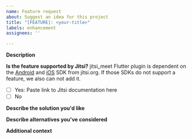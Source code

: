 ```yaml
---
name: Feature request
about: Suggest an idea for this project
title: "[FEATURE]: <your-title>"
labels: enhancement
assignees: ''

---
```


**Description**
<!-- A clear and concise description of what the feature is. Is your feature request related to a problem? Ex. I'm always frustrated when [...] -->

**Is the feature supported by Jitsi?**
jitsi_meet Flutter plugin is dependent on the [Android](https://jitsi.github.io/handbook/docs/dev-guide/dev-guide-android-sdk) and [iOS](https://jitsi.github.io/handbook/docs/dev-guide/dev-guide-ios-sdk) SDK from jitsi.org. If those SDKs do not support a feature, we also can not add it.
* [ ] Yes: Paste link to Jitsi documentation here
* [ ] No

**Describe the solution you'd like**
<!-- A clear and concise description of what you want to happen. -->

**Describe alternatives you've considered**
<!-- A clear and concise description of any alternative solutions or features you've considered. -->

**Additional context**
<!-- Add any other context or screenshots about the feature request here. -->
